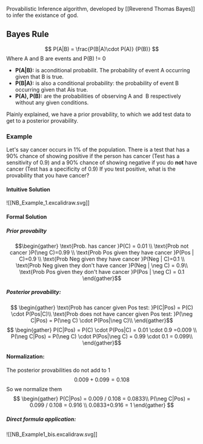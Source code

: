 Provabilistic Inference algorithm, developed by [[Reverend Thomas Bayes]] to infer the existance of god. 

## Bayes Rule
$$
P(A|B) = \frac{P(B|A)\cdot P(A)}  {P(B)}
$$
Where A and B are events and P(B) != 0
- **P(A|B):** is aconditional probabilit. The probability of event A occurring given that B is true. 
- **P(B|A):** is also a conditional probability: the probability of event B occurring given that Ais true.
- **P(A), P(B):** are the probabilities of observing A and  B respectively without any given conditions.

Plainly explained, we have a prior provability, to which we add test data to get to a posterior provability.

### Example
Let's say cancer occurs in 1% of the population.
There is a test that has a 90% chance of showing positive if the person has cancer (Test has a sensitivity of 0.9) and a 90% chance of showing negative if you do **not** have cancer (Test has a specificity of 0.9)
If you test positive, what is the provability that you have cancer?

#### Intuitive Solution

![[NB_Example_1.excalidraw.svg]]

#### Formal Solution

##### Prior provabilty
$$\begin{gather} 
\text{Prob. has cancer }P(C) = 0.01 \\
\text{Prob not cancer }P(\neg C)=0.99 \\
\text{Prob Pos given they have cancer }P(Pos | C)=0.9 \\
\text{Prob Neg given they have cancer }P(Neg | C)=0.1 \\
\text{Prob Neg given they don't have cancer }P(Neg | \neg C) = 0.9\\
\text{Prob Pos given they don't have cancer }P(Pos | \neg C) = 0.1
\end{gather}$$
##### Posterior provability:
$$
\begin{gather}
\text{Prob has cancer given Pos test: }P(C|Pos) = P(C) \cdot P(Pos|C)\\
\text{Prob does not have cancer given Pos test: }P(\neg C|Pos) = P(\neg C) \cdot P(Pos|\neg C)\\
\end{gather}$$
$$
\begin{gather}
P(C|Pos) = P(C) \cdot P(Pos|C) = 0.01 \cdot 0.9 =0.009 \\
P(\neg C|Pos) = P(\neg C) \cdot P(Pos|\neg C) = 0.99 \cdot 0.1 = 0.099\\
\end{gather}$$
#### Normalization:
The posterior provabilities do not add to 1 $$0.009 + 0.099 = 0.108$$
So we normalize them 
$$
\begin{gather}
P(C|Pos) = 0.009 / 0.108 = 0.0833\\
P(\neg C|Pos) = 0.099 / 0.108 = 0.916 \\
0.0833+0.916 = 1
\end{gather}
$$
##### Direct formula application:
![[NB_Example1_bis.excalidraw.svg]]